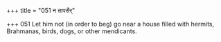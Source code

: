 +++
title = "051 न तापसैर्"

+++
051	Let him not (in order to beg) go near a house filled with hermits, Brahmanas, birds, dogs, or other mendicants.